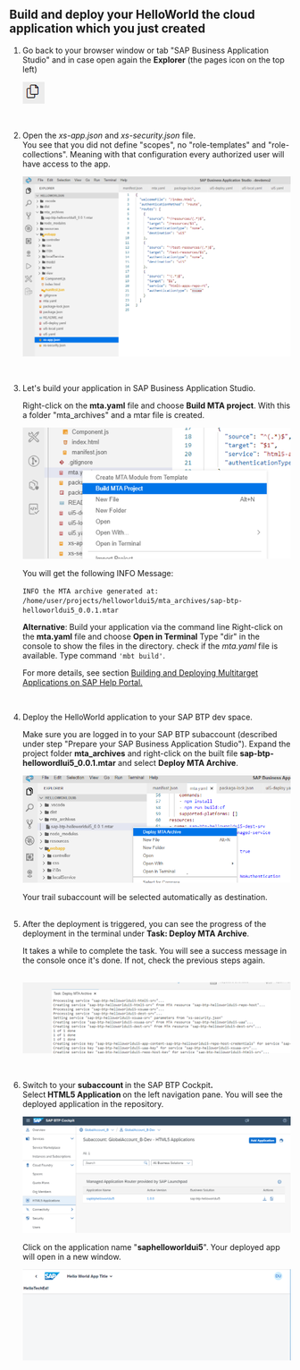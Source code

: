 ## Build and deploy your HelloWorld the cloud application which you just created
1. Go back to your browser window or tab "SAP Business Application Studio" and in case open again the **Explorer** (the pages icon on the top left)&nbsp;
  
     ![](images/Explorer.png)
<br> 

2. Open the <em>xs-app.json</em> and <em>xs-security.json</em> file.<br />You see that you did not define "scopes", no "role-templates" and "role-collections". Meaning with that configuration every authorized user will have access to the app. 
  
     ![](images/xs_app.png)
 <br>  
 
3. Let's build your application in SAP Business Application Studio. 

    Right-click on the <strong>mta.yaml</strong> file and choose <strong>Build MTA project</strong>. With this a folder "mta_archives" and a mtar file is created.

    ![](images/Build_MTA.png)

    You will get the following INFO Message:

    ``INFO the MTA archive generated at: /home/user/projects/helloworldui5/mta_archives/sap-btp-helloworldui5_0.0.1.mtar``
  
    **Alternative**: Build your application via the command line 
    Right-click on the <strong>mta.yaml</strong> file and choose <strong>Open in Terminal</strong>
    Type "dir" in the console to show the files in the directory. check if the <em>mta.yaml</em> file is available.
    Type command ``'mbt build'``.

    For more details, see section <a href="https://help.sap.com/docs/SAP%20Business%20Application%20Studio/9d1db9835307451daa8c930fbd9ab264/97ef204c568c4496917139cee61224a6.html" target="true" rel="noopener">Building and Deploying Multitarget Applications on SAP Help Portal.</a>
<br>

4. Deploy the HelloWorld application to your SAP BTP dev space. 

    Make sure you are logged in to your SAP BTP subaccount (described under step "Prepare your SAP Business Application Studio").
    Expand the project folder **mta_archives** and right-click on the built file **sap-btp-hellowordlui5_0.0.1.mtar** and select **Deploy MTA Archive**.
  
    ![](images/Deploy_mta.png)  

    Your trail subaccount will be selected automatically as destination.<br /><br />
    
    
5. After the deployment is triggered, you can see the progress of the deployment in the terminal under **Task: Deploy MTA Archive**. 

    It takes a while to complete the task. You will see a success message in the console once it's done. 
    If not, check the previous steps again.<br /><br />
  
    ![](images/Terminal.png)
  <br>
  
6. Switch to your <strong>subaccount </strong>in the SAP BTP Cockpit<strong>. <br /></strong>Select<strong> HTML5 Application </strong>on the left navigation pane. You will see the deployed application in the repository.

    ![](images/HTML5_app.png)

    Click on the application name "<strong>saphelloworldui5</strong>". Your deployed app will open in a new window.

    ![](images/App_new.png)

